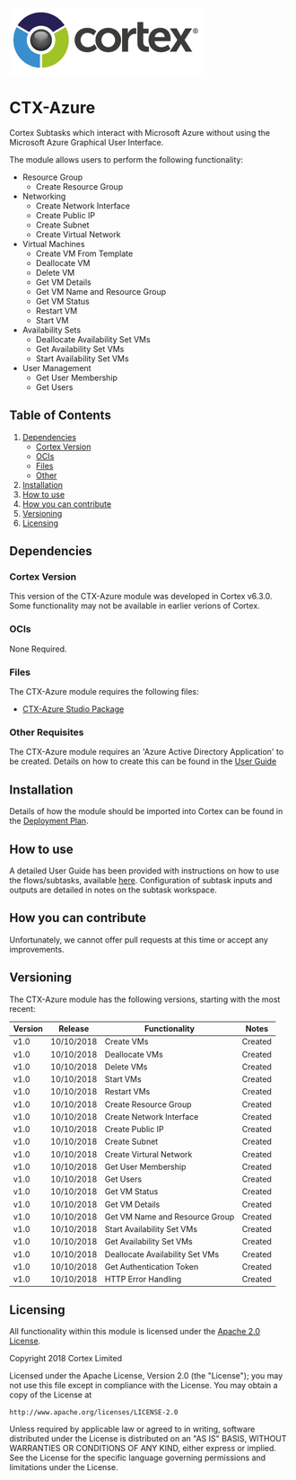 <a href="https://www.cortex-ia.co.uk/" target="_blank"><img src="https://github.com/CortexIATest/CTXImages/blob/master/Cortex-350-120.png" alt="Welcome to Cortex!" width="350" height="120" border="0"></a>

# CTX-Azure
Cortex Subtasks which interact with Microsoft Azure without using the Microsoft Azure Graphical User Interface.

The module allows users to perform the following functionality:
* Resource Group
	* Create Resource Group
* Networking
	* Create Network Interface
	* Create Public IP
	* Create Subnet
	* Create Virtual Network
* Virtual Machines
	* Create VM From Template
	* Deallocate VM
	* Delete VM
	* Get VM Details
	* Get VM Name and Resource Group
	* Get VM Status
	* Restart VM
	* Start VM
*  Availability Sets
	* Deallocate Availability Set VMs
	* Get Availability Set VMs
	* Start Availability Set VMs
* User Management
	* Get User Membership
	* Get Users

## Table of Contents
1) [Dependencies](#dependencies)
    * [Cortex Version](#cortex-version)
    * [OCIs](#ocis)
    * [Files](#files)
    * [Other](#other)
1) [Installation](#installation)
1) [How to use](#how-to-use)
1) [How you can contribute](#how-you-can-contribute)
1) [Versioning](#versioning)
1) [Licensing](#licensing)

## Dependencies
### Cortex Version
This version of the CTX-Azure module was developed in Cortex v6.3.0. Some functionality may not be available in earlier verions of Cortex.

### OCIs
None Required.

### Files
The CTX-Azure module requires the following files:
* [CTX-Azure Studio Package](https://github.com/CortexIATest/CTXExcel/releases/download/untagged-735f460df6f7d65c9d19/Cortex.Studio.Package.-.V2.2.studiopkg)

### Other Requisites
The CTX-Azure module requires an 'Azure Active Directory Application' to be created. Details on how to create this can be found in the [User Guide]()

## Installation
Details of how the module should be imported into Cortex can be found in the [Deployment Plan](#Installation).

## How to use
A detailed User Guide has been provided with instructions on how to use the flows/subtasks, available [here](https://github.com/CortexIATest/CTXExcel/blob/master/CTXExcel%20-%20LLD%20-%20v2.2.docx). Configuration of subtask inputs and outputs are detailed in notes on the subtask workspace.

## How you can contribute
Unfortunately, we cannot offer pull requests at this time or accept any improvements.

## Versioning
The CTX-Azure module has the following versions, starting with the most recent:

Version | Release | Functionality | Notes
------------ | ------------- | ----------- | -----------
v1.0 | 10/10/2018 | Create VMs | Created
v1.0 | 10/10/2018 | Deallocate VMs | Created
v1.0 | 10/10/2018 | Delete VMs | Created
v1.0 | 10/10/2018 | Start VMs | Created
v1.0 | 10/10/2018 | Restart VMs | Created
v1.0 | 10/10/2018 | Create Resource Group | Created
v1.0 | 10/10/2018 | Create Network Interface | Created
v1.0 | 10/10/2018 | Create Public IP | Created
v1.0 | 10/10/2018 | Create Subnet | Created
v1.0 | 10/10/2018 | Create Virtural Network | Created
v1.0 | 10/10/2018 | Get User Membership | Created
v1.0 | 10/10/2018 | Get Users | Created
v1.0 | 10/10/2018 | Get VM Status | Created
v1.0 | 10/10/2018 | Get VM Details | Created
v1.0 | 10/10/2018 | Get VM Name and Resource Group | Created
v1.0 | 10/10/2018 | Start Availability Set VMs | Created
v1.0 | 10/10/2018 | Get Availability Set VMs | Created
v1.0 | 10/10/2018 | Deallocate Availability Set VMs | Created
v1.0 | 10/10/2018 | Get Authentication Token | Created
v1.0 | 10/10/2018 | HTTP Error Handling | Created

## Licensing
All functionality within this module is licensed under the [Apache 2.0 License](https://www.apache.org/licenses/LICENSE-2.0).

Copyright 2018 Cortex Limited

Licensed under the Apache License, Version 2.0 (the "License");
you may not use this file except in compliance with the License.
You may obtain a copy of the License at

    http://www.apache.org/licenses/LICENSE-2.0

Unless required by applicable law or agreed to in writing, software
distributed under the License is distributed on an "AS IS" BASIS,
WITHOUT WARRANTIES OR CONDITIONS OF ANY KIND, either express or implied.
See the License for the specific language governing permissions and
limitations under the License.
